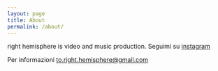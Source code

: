 ```yaml
---
layout: page
title: About
permalink: /about/
---
```


right hemisphere is video and music production. Seguimi su <a href="https://www.instagram.com/nicholas__rasi/">instagram</a>

Per informazioni <a style="color: black;" href="mailto:to.right.hemisphere@gmail.com">to.right.hemisphere@gmail.com</a>


